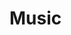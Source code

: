 # Music


<!--

* A/v stuff goes here!

* Pitch-mindfulness.  Learning to hear.
  - Learning to see (chess/drawing)


-->